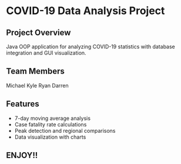 # COVID-19 Data Analysis Project

## Project Overview
Java OOP application for analyzing COVID-19 statistics with database integration and GUI visualization.

## Team Members
Michael
Kyle
Ryan
Darren

## Features
- 7-day moving average analysis
- Case fatality rate calculations
- Peak detection and regional comparisons
- Data visualization with charts

## ENJOY!!
